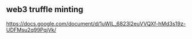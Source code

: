 ## web3 truffle minting

https://docs.google.com/document/d/1uWIL_6823l2euVVQXf-hMd3s19z-UDFMsu2q99PqjVk/
